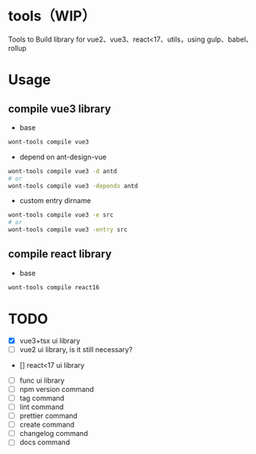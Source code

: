 # tools（WIP）

Tools to Build library for vue2、vue3、react&lt;17、utils，using gulp、babel、rollup

# Usage

## compile vue3 library

-   base

```bash
wont-tools compile vue3
```

-   depend on ant-design-vue

```bash
wont-tools compile vue3 -d antd
# or
wont-tools compile vue3 -depends antd
```

-   custom entry dirname

```bash
wont-tools compile vue3 -e src
# or
wont-tools compile vue3 -entry src
```

## compile react library

-   base

```bash
wont-tools compile react16
```

<!-- - depend on ant-design-vue
```bash
wont-tools compile vue3 -d antd
``` -->

# TODO

-   [x] vue3+tsx ui library
-   [ ] vue2 ui library, is it still necessary?
-   [] react<17 ui library
-   [ ] func ui library
-   [ ] npm version command
-   [ ] tag command
-   [ ] lint command
-   [ ] prettier command
-   [ ] create command
-   [ ] changelog command
-   [ ] docs command
